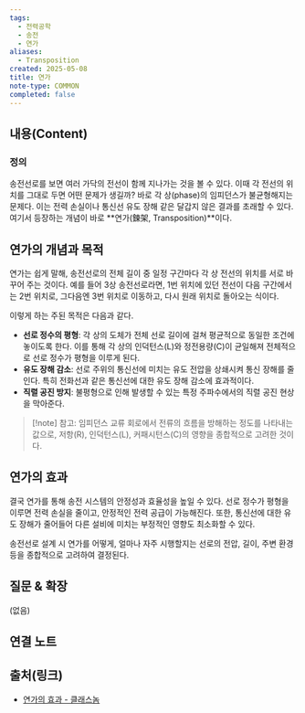 ```yaml
---
tags:
  - 전력공학
  - 송전
  - 연가
aliases:
  - Transposition
created: 2025-05-08
title: 연가
note-type: COMMON
completed: false
---
```


## 내용(Content)

### 정의

송전선로를 보면 여러 가닥의 전선이 함께 지나가는 것을 볼 수 있다. 이때 각 전선의 위치를 그대로 두면 어떤 문제가 생길까? 바로 각 상(phase)의 임피던스가 불균형해지는 문제다. 이는 전력 손실이나 통신선 유도 장해 같은 달갑지 않은 결과를 초래할 수 있다. 여기서 등장하는 개념이 바로 **연가(鍊架, Transposition)**이다.

## 연가의 개념과 목적

연가는 쉽게 말해, 송전선로의 전체 길이 중 일정 구간마다 각 상 전선의 위치를 서로 바꾸어 주는 것이다. 예를 들어 3상 송전선로라면, 1번 위치에 있던 전선이 다음 구간에서는 2번 위치로, 그다음엔 3번 위치로 이동하고, 다시 원래 위치로 돌아오는 식이다.

이렇게 하는 주된 목적은 다음과 같다.

*   **선로 정수의 평형**: 각 상의 도체가 전체 선로 길이에 걸쳐 평균적으로 동일한 조건에 놓이도록 한다. 이를 통해 각 상의 인덕턴스(L)와 정전용량(C)이 균일해져 전체적으로 선로 정수가 평형을 이루게 된다.
*   **유도 장해 감소**: 선로 주위의 통신선에 미치는 유도 전압을 상쇄시켜 통신 장해를 줄인다. 특히 전화선과 같은 통신선에 대한 유도 장해 감소에 효과적이다.
*   **직렬 공진 방지**: 불평형으로 인해 발생할 수 있는 특정 주파수에서의 직렬 공진 현상을 막아준다.

>[!note] 참고: 임피던스
>교류 회로에서 전류의 흐름을 방해하는 정도를 나타내는 값으로, 저항(R), 인덕턴스(L), 커패시턴스(C)의 영향을 종합적으로 고려한 것이다.

## 연가의 효과

결국 연가를 통해 송전 시스템의 안정성과 효율성을 높일 수 있다. 선로 정수가 평형을 이루면 전력 손실을 줄이고, 안정적인 전력 공급이 가능해진다. 또한, 통신선에 대한 유도 장해가 줄어들어 다른 설비에 미치는 부정적인 영향도 최소화할 수 있다.

송전선로 설계 시 연가를 어떻게, 얼마나 자주 시행할지는 선로의 전압, 길이, 주변 환경 등을 종합적으로 고려하여 결정된다.

## 질문 & 확장

(없음)

## 연결 노트

## 출처(링크)

- [연가의 효과 - 클래스놈](https://www.classnorm.com/classes/210844574/articles/674217821)

